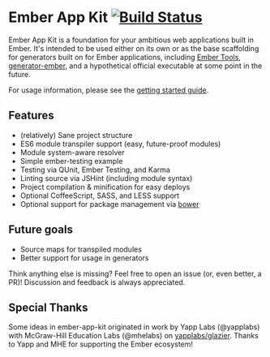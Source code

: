 # Ember App Kit [![Build Status](https://travis-ci.org/stefanpenner/ember-app-kit.png?branch=master)](https://travis-ci.org/stefanpenner/ember-app-kit)
Ember App Kit is a foundation for your ambitious web applications built in Ember. It's intended to be used either on its own or as the base scaffolding for generators built on for Ember applications, including [Ember Tools](https://github.com/rpflorence/ember-tools), [generator-ember](https://github.com/yeoman/generator-ember), and a hypothetical official executable at some point in the future.

For usage information, please see the [getting started guide](https://github.com/stefanpenner/ember-app-kit/wiki/Getting-Started).

## Features

- (relatively) Sane project structure
- ES6 module transpiler support (easy, future-proof modules)
- Module system-aware resolver
- Simple ember-testing example
- Testing via QUnit, Ember Testing, and Karma
- Linting source via JSHint (including module syntax)
- Project compilation & minification for easy deploys
- Optional CoffeeScript, SASS, and LESS support
- Optional support for package management via [bower](https://github.com/bower/bower)

## Future goals

- Source maps for transpiled modules
- Better support for usage in generators

Think anything else is missing? Feel free to open an issue (or, even better, a PR)! Discussion and feedback is always appreciated.


## Special Thanks

Some ideas in ember-app-kit originated in work by Yapp Labs (@yapplabs) with McGraw-Hill Education Labs (@mhelabs)
on [yapplabs/glazier](https://github.com/yapplabs/glazier).
Thanks to Yapp and MHE for supporting the Ember ecosystem!
